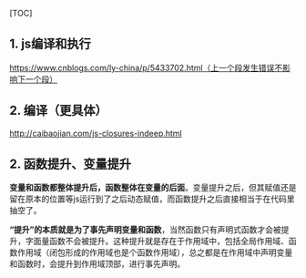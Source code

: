 [TOC]
## 1. js编译和执行
https://www.cnblogs.com/ly-china/p/5433702.html（上一个段发生错误不影响下一个段）


## 2. 编译（更具体）
http://caibaojian.com/js-closures-indeep.html

## 2. 函数提升、变量提升 ##

**变量和函数都整体提升后，函数整体在变量的后面**。变量提升之后，但其赋值还是留在原本的位置等js运行到了之后动态赋值，而函数提升之后直接相当于在代码里抽空了。

**“提升”的本质就是为了事先声明变量和函数**，当然函数只有声明式函数才会被提升，字面量函数不会被提升。这种提升就是存在于作用域中，包括全局作用域、函数作用域（闭包形成的作用域也是个函数作用域），总之都是在作用域中声明变量和函数时，会提升到作用域顶部，进行事先声明。